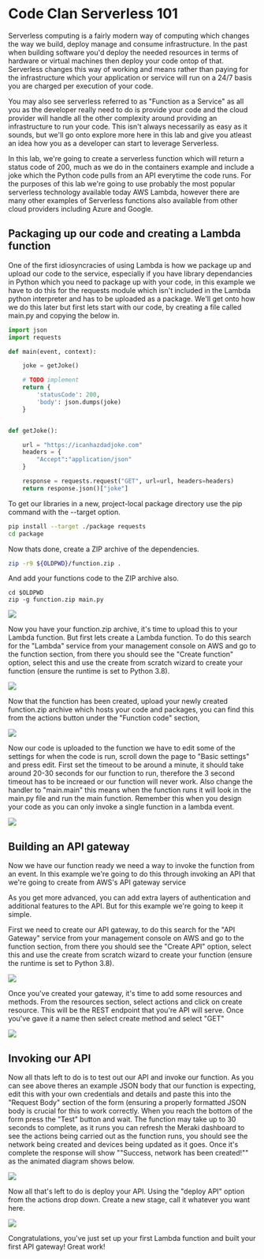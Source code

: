 # Code Clan Serverless 101

Serverless computing is a fairly modern way of computing which changes the way we build, deploy manage and consume infrastructure. In the past when building software you'd deploy the needed resources in terms of hardware or virtual machines then deploy your code ontop of that. Serverless changes this way of working and means rather than paying for the infrastructure which your application or service will run on a 24/7 basis you are charged per execution of your code.

You may also see serverless referred to as "Function as a Service" as all you as the developer really need to do is provide your code and the cloud provider will handle all the other complexity around providing an infrastructure to run your code. This isn't always necessarily as easy as it sounds, but we'll go onto explore more here in this lab and give you atleast an idea how you as a developer can start to leverage Serverless.

In this lab, we're going to create a serverless function which will return a status code of 200, much as we do in the containers example and include a joke which the Python code pulls from an API everytime the code runs. For the purposes of this lab we're going to use probably the most popular serverless technology available today AWS Lambda, however there are many other examples of Serverless functions also available from other cloud providers including Azure and Google.

## Packaging up our code and creating a Lambda function

One of the first idiosyncracies of using Lambda is how we package up and upload our code to the service, especially if you have library dependancies in Python which you need to package up with your code, in this example we have to do this for the requests module which isn't included in the Lambda python interpreter and has to be uploaded as a package. We'll get onto how we do this later but first lets start with our code, by creating a file called main.py and copying the below in. 

```Python
import json
import requests

def main(event, context):

    joke = getJoke()

    # TODO implement
    return {
        'statusCode': 200,
        'body': json.dumps(joke)
    }


def getJoke():

    url = "https://icanhazdadjoke.com"
    headers = {
        "Accept":"application/json"
    }

    response = requests.request("GET", url=url, headers=headers)
    return response.json()["joke"]

```

To get our libraries in a new, project-local package directory use the pip command with the --target option.

```bash
pip install --target ./package requests
cd package
```

Now thats done, create a ZIP archive of the dependencies. 

```bash 
zip -r9 ${OLDPWD}/function.zip .
```

And add your functions code to the ZIP archive also.

```
cd $OLDPWD
zip -g function.zip main.py
```

![](./images/create-zip.gif)

Now you have your function.zip archive, it's time to upload this to your Lambda function. But first lets create a Lambda function. To do this search for the "Lambda" service from your management console on AWS and go to the function section, from there you should see the "Create function" option, select this and use the create from scratch wizard to create your function (ensure the runtime is set to Python 3.8).

![](./images/lambda-create.gif)

Now that the function has been created, upload your newly created function.zip archive which hosts your code and packages, you can find this from the actions button under the "Function code" section,

![](./images/zip-upload.gif)

Now our code is uploaded to the function we have to edit some of the settings for when the code is run, scroll down the page to "Basic settings" and press edit. First set the timeout to be around a minute, it should take around 20-30 seconds for our function to run, therefore the 3 second timeout has to be increaed or our function will never work. Also change the handler to "main.main" this means when the function runs it will look in the main.py file and run the main function. Remember this when you design your code as you can only invoke a single function in a lambda event.

![](./images/change-handler.gif)

## Building an API gateway

Now we have our function ready we need a way to invoke the function from an event. In this example we're going to do this through invoking an API that we're going to create from AWS's API gateway service

As you get more advanced, you can add extra layers of authentication and additional features to the API. But for this example we're going to keep it simple.

First we need to create our API gateway, to do this search for the "API Gateway" service from your management console on AWS and go to the function section, from there you should see the "Create API" option, select this and use the create from scratch wizard to create your function (ensure the runtime is set to Python 3.8).

![](./images/create-gateway.gif)

Once you've created your gateway, it's time to add some resources and methods. From the resources section, select actions and click on create resource. This will be the REST endpoint that you're API will serve. Once you've gave it a name then select create method and select "GET"

![](./images/create-method.gif)

## Invoking our API

Now all thats left to do is to test out our API and invoke our function. 
As you can see above theres an example JSON body that our function is expecting, edit this with your own credentials and details and paste this into the "Request Body" section of the form (ensuring a properly formatted JSON body is crucial for this to work correctly. When you reach the bottom of the form press the "Test" button and wait. The function may take up to 30 seconds to complete, as it runs you can refresh the Meraki dashboard to see the actions being carried out as the function runs, you should see the network being created and devices being updated as it goes. Once it's complete the response will show ""Success, network has been created!"" as the animated diagram shows below.

![](./images/invoke-api.gif)

Now all that's left to do is deploy your API. Using the "deploy API" option from the actions drop down. Create a new stage, call it whatever you want here. 

![](./images/deploy-api.gif)

Congratulations, you've just set up your first Lambda function and built your first API gateway! Great work!

